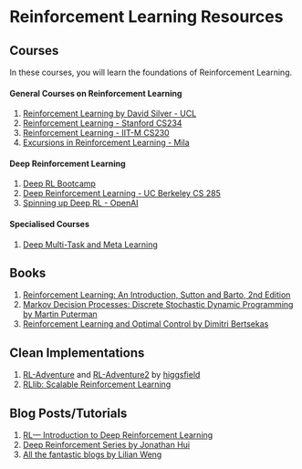 # Reinforcement Learning Resources

## Courses
In these courses, you will learn the foundations of Reinforcement Learning.

#### General Courses on Reinforcement Learning
1. [Reinforcement Learning by David Silver - UCL](https://www.davidsilver.uk/teaching/)
2. [Reinforcement Learning - Stanford CS234](http://web.stanford.edu/class/cs234/index.html)
3. [Reinforcement Learning - IIT-M CS230](https://youtu.be/TIlDzLZPyhY)
4. [Excursions in Reinforcement Learning - Mila](http://pierrelucbacon.com/teaching/)

#### Deep Reinforcement Learning
1. [Deep RL Bootcamp](https://sites.google.com/view/deep-rl-bootcamp/lectures)
2. [Deep Reinforcement Learning - UC Berkeley CS 285](http://rail.eecs.berkeley.edu/deeprlcourse/)
3. [Spinning up Deep RL - OpenAI](https://spinningup.openai.com/en/latest/)

#### Specialised Courses
1. [Deep Multi-Task and Meta Learning](https://cs330.stanford.edu/)

## Books
1. [Reinforcement Learning: An Introduction, Sutton and Barto, 2nd Edition](http://incompleteideas.net/book/the-book-2nd.html)
2. [Markov Decision Processes: Discrete Stochastic Dynamic Programming by Martin Puterman](https://onlinelibrary.wiley.com/doi/book/10.1002/9780470316887)
3. [Reinforcement Learning and Optimal Control by Dimitri Bertsekas](https://web.mit.edu/dimitrib/www/RLbook.html)

## Clean Implementations
1. [RL-Adventure](https://github.com/higgsfield/RL-Adventure) and [RL-Adventure2](https://github.com/higgsfield/RL-Adventure) by [higgsfield](https://higgsfield.github.io/)
2. [RLlib: Scalable Reinforcement Learning](https://docs.ray.io/en/latest/rllib.html#rllib-scalable-reinforcement-learning)

## Blog Posts/Tutorials
1. [RL— Introduction to Deep Reinforcement Learning](https://medium.com/@jonathan_hui/rl-introduction-to-deep-reinforcement-learning-35c25e04c199)
2. [Deep Reinforcement Series by Jonathan Hui](https://medium.com/@jonathan_hui/rl-deep-reinforcement-learning-series-833319a95530)
3. [All the fantastic blogs by Lilian Weng](https://lilianweng.github.io/lil-log/)
